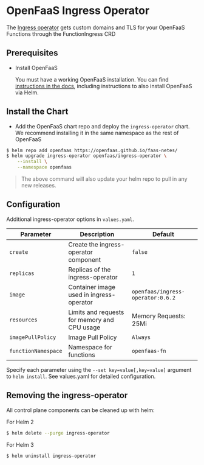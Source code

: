 # OpenFaaS Ingress Operator

The [Ingress operator](https://github.com/openfaas-incubator/ingress-operator) gets custom domains and TLS for your OpenFaaS Functions through the FunctionIngress CRD
## Prerequisites

- Install OpenFaaS

  You must have a working OpenFaaS installation. You can find [instructions in the docs](https://docs.openfaas.com/deployment/kubernetes/#pick-helm-or-yaml-files-for-deployment-a-or-b), including instructions to also install OpenFaaS via Helm.


## Install the Chart

- Add the OpenFaaS chart repo and deploy the `ingress-operator` chart. We recommend installing it in the same namespace as the rest of OpenFaaS

```sh
$ helm repo add openfaas https://openfaas.github.io/faas-netes/
$ helm upgrade ingress-operator openfaas/ingress-operator \
    --install \
    --namespace openfaas
```

> The above command will also update your helm repo to pull in any new releases.

## Configuration

Additional ingress-operator options in `values.yaml`.

| Parameter                | Description                                                                            | Default                        |
| ------------------------ | -------------------------------------------------------------------------------------- | ------------------------------ |
| `create` | Create the ingress-operator component | `false` |
| `replicas` | Replicas of the ingress-operator| `1` |
| `image` | Container image used in ingress-operator| `openfaas/ingress-operator:0.6.2` |
| `resources` | Limits and requests for memory and CPU usage | Memory Requests: 25Mi |
| `imagePullPolicy` | Image Pull Policy | `Always` |
| `functionNamespace` | Namespace for functions | `openfaas-fn` |

Specify each parameter using the `--set key=value[,key=value]` argument to `helm install`.
See values.yaml for detailed configuration.

## Removing the ingress-operator

All control plane components can be cleaned up with helm:

For Helm 2

```sh
$ helm delete --purge ingress-operator
```

For Helm 3

```sh
$ helm uninstall ingress-operator
```